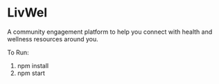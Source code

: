 # LivWel
A community engagement platform to help you connect with health and wellness resources around you.

To Run:

1) npm install
2) npm start
